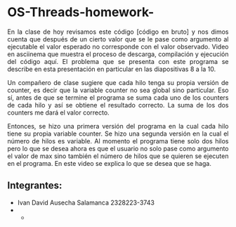 # OS-Threads-homework-

<div style="text-align: justify;">
En la clase de hoy revisamos este código [código en bruto] y nos dimos cuenta que después de un cierto valor que se le pase como argumento al ejecutable el valor esperado no corresponde con el valor observado. Video en asciinema que muestra el proceso de descarga, compilación y ejecución del código aquí. El problema que se presenta con este programa se describe en esta presentación en particular en las diapositivas 8 a la 10.

Un compañero de clase sugiere que cada hilo tenga su propia versión de counter, es decir que la variable counter no sea global sino particular. Eso sí, antes de que se termine el programa se suma cada uno de los counters de cada hilo y así se obtiene el resultado correcto. La suma de los dos counters me dará el valor correcto. 

Entonces, se hizo una primera versión del programa en la cual cada hilo tiene su propia variable counter. Se hizo una segunda versión en la cual el número de hilos es variable. Al momento el programa tiene solo dos hilos pero lo que se desea ahora es que el usuario no solo pase como argumento el valor de max sino también el número de hilos que se quieren se ejecuten en el programa. En este video se explica lo que se desea que se haga.
</div>


## Integrantes:

  - Ivan David Ausecha Salamanca 2328223-3743
  - -
